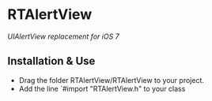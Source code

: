 RTAlertView
===========

*UIAlertView replacement for iOS 7*


Installation & Use
------------------

- Drag the folder RTAlertView/RTAlertView to your project.
- Add the line `#import "RTAlertView.h" to your class

